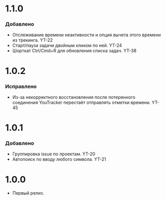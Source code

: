 # 1.1.0

### Добавлено

- Отслеживание времени неактивности и опция вычета этого времени из трекинга. YT-22
- Старт/пауза задачи двойным кликом по ней. YT-24
- Шорткат Ctrl/Cmd+R для обновления списка задач. YT-38


# 1.0.2

### Исправлено

- Из-за некорректного восстановления после потерянного соединения YouTracker перестаёт отправлять отметки времени. YT-45


# 1.0.1

### Добавлено

- Группировка issue по проектам. YT-20
- Автопоиск по вводу любого символа. YT-21


# 1.0.0

- Первый релиз.